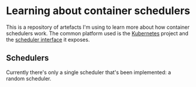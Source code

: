 # Learning about container schedulers

This is a repository of artefacts I'm using to learn more about how
container schedulers work. The common platform used is the
[Kubernetes](https://github.com/GoogleCloudPlatform/kubernetes)
project and the
[scheduler interface](https://github.com/GoogleCloudPlatform/kubernetes/tree/master/pkg/scheduler)
it exposes.

## Schedulers

Currently there's only a single scheduler that's been implemented: a
random scheduler.
